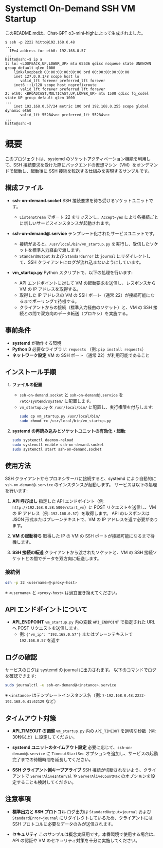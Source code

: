 # Systemctl On-Demand SSH VM Startup

このREADME.mdは、Chat-GPT o3-mini-highによって生成されました。

```log
$ ssh -p 2222 hitto@192.168.0.48
...
  IPv4 address for eth0: 192.168.0.57
...
hitto@ssh:~$ ip a
1: lo: <LOOPBACK,UP,LOWER_UP> mtu 65536 qdisc noqueue state UNKNOWN group default qlen 1000
    link/loopback 00:00:00:00:00:00 brd 00:00:00:00:00:00
    inet 127.0.0.1/8 scope host lo
       valid_lft forever preferred_lft forever
    inet6 ::1/128 scope host noprefixroute
       valid_lft forever preferred_lft forever
2: eth0: <BROADCAST,MULTICAST,UP,LOWER_UP> mtu 1500 qdisc fq_codel state UP group default qlen 1000
...
    inet 192.168.0.57/24 metric 100 brd 192.168.0.255 scope global dynamic eth0
       valid_lft 55284sec preferred_lft 55284sec
...
hitto@ssh:~$
```

# 概要

このプロジェクトは、systemd のソケットアクティベーション機能を利用して、SSH 接続要求を受けた際にバックエンドの仮想マシン（VM）をオンデマンドで起動し、起動後に SSH 接続を転送する仕組みを実現するサンプルです。

## 構成ファイル

- **ssh-on-demand.socket**
  SSH 接続要求を待ち受けるソケットユニットです。
  - `ListenStream` でポート 22 をリッスンし、`Accept=yes` により各接続ごとに新しいサービスインスタンスが起動されます。

- **ssh-on-demand@.service**
  テンプレート化されたサービスユニットです。
  - 接続があると、`/usr/local/bin/vm_startup.py` を実行し、受信したソケットを標準入力経由で渡します。
  - `StandardOutput` および `StandardError` は `journal` にリダイレクトして、SSH クライアントにログが流れ込まないようにしています。

- **vm_startup.py**
  Python スクリプトで、以下の処理を行います:
  - API エンドポイントに対して VM の起動要求を送信し、レスポンスから VM の IP アドレスを取得する。
  - 取得した IP アドレスの VM の SSH ポート（通常 22）が接続可能になるまでポーリングで待機する。
  - クライアントからの接続（標準入力経由のソケット）と、VM の SSH 接続との間で双方向のデータ転送（プロキシ）を実施する。

## 事前条件

- **systemd** が動作する環境
- **Python 3**
  必要なライブラリ: `requests`
  （例: `pip install requests`）
- **ネットワーク設定**
  VM の SSH ポート（通常 22）が利用可能であること

## インストール手順

1. **ファイルの配置**
   - `ssh-on-demand.socket` と `ssh-on-demand@.service` を `/etc/systemd/system/` に配置します。
   - `vm_startup.py` を `/usr/local/bin/` に配置し、実行権限を付与します:
     ```bash
     sudo cp vm_startup.py /usr/local/bin/
     sudo chmod +x /usr/local/bin/vm_startup.py
     ```

2. **systemd の再読み込みとソケットユニットの有効化・起動**:
   ```bash
   sudo systemctl daemon-reload
   sudo systemctl enable ssh-on-demand.socket
   sudo systemctl start ssh-on-demand.socket
   ```

## 使用方法

SSH クライアントからプロキシサーバに接続すると、systemd により自動的に `ssh-on-demand@.service` のインスタンスが起動します。
サービスは以下の処理を行います:

1. **API 呼び出し**
   指定した API エンドポイント（例: `http://192.168.0.58:5000/start_vm`）に POST リクエストを送信し、VM の IP アドレス（例: `192.168.0.57`）を取得します。
   API のレスポンスは JSON 形式またはプレーンテキストで、VM の IP アドレスを返す必要があります。

2. **VM の起動待ち**
   取得した IP の VM の SSH ポートが接続可能になるまで待機します。

3. **SSH 接続の転送**
   クライアントから渡されたソケットと、VM の SSH 接続ソケットとの間でデータを双方向に転送します。

### 接続例

```bash
ssh -p 22 <username>@<proxy-host>
```

※ `<username>` と `<proxy-host>` は適宜置き換えてください。

## API エンドポイントについて

- **API_ENDPOINT**
  `vm_startup.py` 内の変数 `API_ENDPOINT` で指定された URL へ POST リクエストを送信します。
  - 例: `{"vm_ip": "192.168.0.57"}` またはプレーンテキストで `192.168.0.57` を返す

## ログの確認

サービスのログは systemd の journal に出力されます。
以下のコマンドでログを確認できます:
```bash
sudo journalctl -u ssh-on-demand@<instance>.service
```
※ `<instance>` はテンプレートインスタンス名（例: `7-192.168.0.48:2222-192.168.0.41:62129` など）

## タイムアウト対策

- **API_TIMEOUT の調整**
  `vm_startup.py` 内の `API_TIMEOUT` を適切な秒数（例: 30秒以上）に設定してください。

- **systemd ユニットのタイムアウト設定**
  必要に応じて、`ssh-on-demand@.service` に `TimeoutStartSec` オプションを追加し、サービスの起動完了までの待機時間を延長してください。

- **SSH クライアント側キープアライブ**
  SSH 接続が切断されないよう、クライアントで `ServerAliveInterval` や `ServerAliveCountMax` のオプションを設定することも検討してください。

## 注意事項

- **標準出力と SSH プロトコル**
  ログ出力は `StandardOutput=journal` および `StandardError=journal` にリダイレクトしているため、クライアントには SSH プロトコルに必要なデータのみが送信されます。

- **セキュリティ**
  このサンプルは概念実証用です。本番環境で使用する場合は、API の認証や VM のセキュリティ対策を十分に実施してください。
